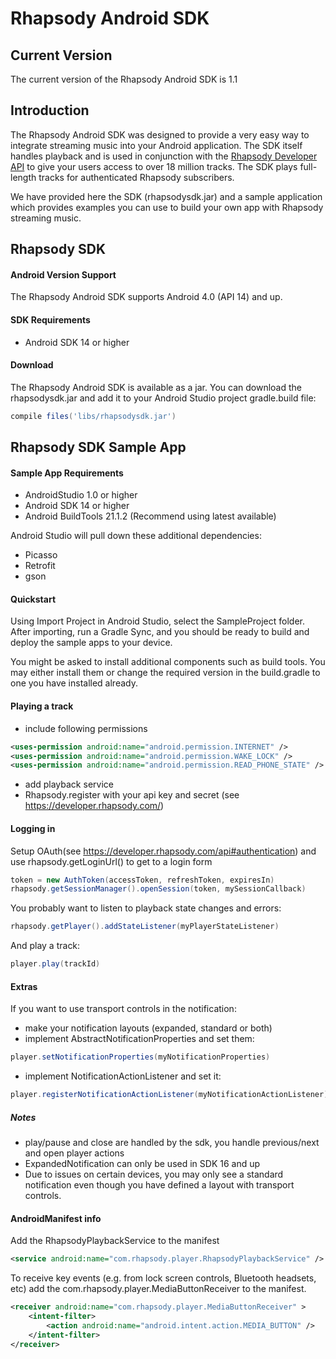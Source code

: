 # Rhapsody Android SDK

## Current Version
The current version of the Rhapsody Android SDK is 1.1

## Introduction
The Rhapsody Android SDK was designed to provide a very easy way to integrate streaming music into your Android application. The SDK itself handles playback and is used in conjunction with the [Rhapsody Developer API](http://developer.rhapsody.com) to give your users access to over 18 million tracks. The SDK plays full-length tracks for authenticated Rhapsody subscribers.

We have provided here the SDK (rhapsodysdk.jar) and a sample application which provides examples you can use to build your own app with Rhapsody streaming music.


## Rhapsody SDK

#### Android Version Support
The Rhapsody Android SDK supports Android 4.0 (API 14) and up.

#### SDK Requirements
- Android SDK 14 or higher

#### Download
The Rhapsody Android SDK is available as a jar. You can download the rhapsodysdk.jar and add it to your Android Studio project gradle.build file:

```groovy
compile files('libs/rhapsodysdk.jar')
```

## Rhapsody SDK Sample App

#### Sample App Requirements
- AndroidStudio 1.0 or higher
- Android SDK 14 or higher
- Android BuildTools 21.1.2 (Recommend using latest available)


Android Studio will pull down these additional dependencies:
- Picasso
- Retrofit
- gson


#### Quickstart

Using Import Project in Android Studio, select the SampleProject folder. After importing, run a Gradle Sync, and you should be ready to build and deploy the sample apps to your device. 

You might be asked to install additional components such as build tools. You may either install them or change the required version in the build.gradle to one you have installed already.


#### Playing a track
- include following permissions
```xml
<uses-permission android:name="android.permission.INTERNET" />
<uses-permission android:name="android.permission.WAKE_LOCK" />
<uses-permission android:name="android.permission.READ_PHONE_STATE" />
```
- add playback service <service android:name="com.rhapsody.player.RhapsodyPlaybackService" />
- Rhapsody.register with your api key and secret (see https://developer.rhapsody.com/)

#### Logging in
Setup OAuth(see https://developer.rhapsody.com/api#authentication) and use rhapsody.getLoginUrl() to get to a login form
```java
token = new AuthToken(accessToken, refreshToken, expiresIn)
rhapsody.getSessionManager().openSession(token, mySessionCallback)
```
You probably want to listen to playback state changes and errors: 
```java
rhapsody.getPlayer().addStateListener(myPlayerStateListener)
```
And play a track:
```java
player.play(trackId)
```

#### Extras
If you want to use transport controls in the notification:
- make your notification layouts (expanded, standard or both)
- implement AbstractNotificationProperties and set them:
```java
player.setNotificationProperties(myNotificationProperties)
```
- implement NotificationActionListener and set it:
```java
player.registerNotificationActionListener(myNotificationActionListener)
```

##### Notes
- play/pause and close are handled by the sdk, you handle previous/next and open player actions
- ExpandedNotification can only be used in SDK 16 and up
- Due to issues on certain devices, you may only see a standard notification even though you have defined a layout with transport controls.


#### AndroidManifest info
Add the RhapsodyPlaybackService to the manifest
```xml
<service android:name="com.rhapsody.player.RhapsodyPlaybackService" />
```
To receive key events (e.g. from lock screen controls, Bluetooth headsets, etc) add the com.rhapsody.player.MediaButtonReceiver to the manifest.
```xml
<receiver android:name="com.rhapsody.player.MediaButtonReceiver" >
	<intent-filter>
		<action android:name="android.intent.action.MEDIA_BUTTON" />
	</intent-filter>
</receiver>
```
